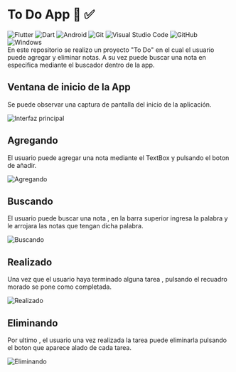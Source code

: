 # To Do App :dart: :white_check_mark:
![Flutter](https://img.shields.io/badge/Flutter-%2302569B.svg?style=for-the-badge&logo=Flutter&logoColor=white) ![Dart](https://img.shields.io/badge/dart-%230175C2.svg?style=for-the-badge&logo=dart&logoColor=white) ![Android](https://img.shields.io/badge/Android-3DDC84?style=for-the-badge&logo=android&logoColor=white) ![Git](https://img.shields.io/badge/git-%23F05033.svg?style=for-the-badge&logo=git&logoColor=white) ![Visual Studio Code](https://img.shields.io/badge/Visual%20Studio%20Code-0078d7.svg?style=for-the-badge&logo=visual-studio-code&logoColor=white)
![GitHub](https://img.shields.io/badge/github-%23121011.svg?style=for-the-badge&logo=github&logoColor=white)
![Windows](https://img.shields.io/badge/Windows-0078D6?style=for-the-badge&logo=windows&logoColor=white)
<br>En este repositorio se realizo un proyecto "To Do" en el cual el usuario puede agregar y eliminar notas. A su vez puede buscar una nota en especifica mediante el buscador dentro de la app. 

## Ventana de inicio de la App

Se puede observar una captura de pantalla del inicio de la aplicación.

![Interfaz principal](https://github.com/emmaprofemx/ToDoApp-Flutter/blob/main/capturas/vtn75menos.png)

## Agregando

El usuario puede agregar una nota mediante el TextBox y pulsando el boton de añadir.


![Agregando](https://github.com/emmaprofemx/ToDoApp-Flutter/blob/main/capturas/agregando.gif)

## Buscando

El usuario puede buscar una nota , en la barra superior ingresa la palabra y le arrojara las notas que tengan dicha palabra.

![Buscando](https://github.com/emmaprofemx/ToDoApp-Flutter/blob/main/capturas/buscando.gif)

## Realizado

Una vez que el usuario haya terminado alguna tarea , pulsando el recuadro morado se pone como completada.

![Realizado](https://github.com/emmaprofemx/ToDoApp-Flutter/blob/main/capturas/realizado.gif)

## Eliminando

Por ultimo , el usuario una vez realizada la tarea puede eliminarla pulsando el boton que aparece alado de cada tarea.

![Eliminando](https://github.com/emmaprofemx/ToDoApp-Flutter/blob/main/capturas/eliminando.gif)

